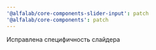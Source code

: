 ```yaml
---
'@alfalab/core-components-slider-input': patch
'@alfalab/core-components': patch
---
```


Исправлена специфичность слайдера

